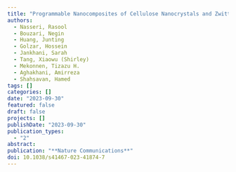 ```yaml
---
title: "Programmable Nanocomposites of Cellulose Nanocrystals and Zwitterionic Hydrogels for Soft Robotics"
authors:
  - Nasseri, Rasool
  - Bouzari, Negin
  - Huang, Junting
  - Golzar, Hossein
  - Jankhani, Sarah
  - Tang, Xiaowu (Shirley)
  - Mekonnen, Tizazu H.
  - Aghakhani, Amirreza
  - Shahsavan, Hamed
tags: []
categories: []
date: "2023-09-30"
featured: false
draft: false
projects: []
publishDate: "2023-09-30"
publication_types:
  - "2"
abstract:
publication: "**Nature Communications**"
doi: 10.1038/s41467-023-41874-7
---
```

